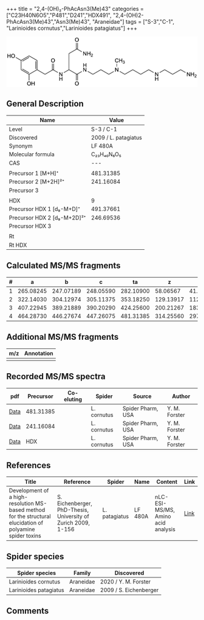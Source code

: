 +++
title = "2,4-(OH)₂-PhAcAsn3(Me)43"
categories = ["C23H40N6O5","P481","D241","HDX491",
"2,4-(OH)2-PhAcAsn3(Me)43","Asn3(Me)43",
"Araneidae"]
tags = ["S-3","C-1",
"Larinioides cornutus","Larinioides patagiatus"]
+++

![](/img/2-4-OH2-PhAcAsn3(Me)43.png)

## General Description

| Name                        | Value                |
|-----------------------------|----------------------|
| Level                       | S-3 / C-1            |
| Discovered                  | 2009 / L. patagiatus |
| Synonym                     | LF 480A              |
| Molecular formula           | C₂₃H₄₀N₆O₅           |
| CAS                         | ---                  |
|                             |                      |
| Precursor 1 [M+H]⁺          | 481.31385            |
| Precursor 2 [M+2H]²⁺        | 241.16084            |
| Precursor 3                 |                      |
|                             |                      |
| HDX                         | 9                    |
| Precursor HDX 1 [d₉-M+D]⁺   | 491.37661            |
| Precursor HDX 2 [d₉-M+2D]²⁺ | 246.69536            |
| Precursor HDX 3             |                      |
|                             |                      |
| Rt                          |                      |
| Rt HDX                      |                      |

## Calculated MS/MS fragments

| # | a         | b         | c         | ta        | z         | y         | tz        |
|---|-----------|-----------|-----------|-----------|-----------|-----------|-----------|
| 1 | 265.08245 | 247.07189 | 248.05590 | 282.10900 | 58.06567  | 41.03912  | 75.09222  |
| 2 | 322.14030 | 304.12974 | 305.11375 | 353.18250 | 129.13917 | 112.11262 | 160.18137 |
| 3 | 407.22945 | 389.21889 | 390.20290 | 424.25600 | 200.21267 | 183.18612 | 217.23922 |
| 4 | 464.28730 | 446.27674 | 447.26075 | 481.31385 | 314.25560 | 297.22905 | 331.28215 |

## Additional MS/MS fragments

| m/z       | Annotation |
|-----------|------------|
|           |            |

## Recorded MS/MS spectra

| pdf | Precursor | Co-eluting | Spider | Source | Author |
|-----|-----------|------------|--------|--------|--------|
| [Data](/pdf/L-cornutus/481_2-4-OH2-PhAcAsn3(Me)43_Lc.pdf) | 481.31385 |           | L. cornutus | Spider Pharm, USA | Y. M. Forster |
| [Data](/pdf/L-cornutus/481_2-4-OH2-PhAcAsn3(Me)43_Lc_2.pdf) | 241.16084 |           | L. cornutus | Spider Pharm, USA | Y. M. Forster |
| [Data](/pdf/L-cornutus/481_2-4-OH2-PhAcAsn3(Me)43_Lc_HDX.pdf) | HDX |           | L. cornutus | Spider Pharm, USA | Y. M. Forster |

## References

| Title                                                                                                      | Reference                                                     | Spider        | Name    | Content                            | Link                                                               |
|------------------------------------------------------------------------------------------------------------|---------------------------------------------------------------|---------------|---------|------------------------------------|--------------------------------------------------------------------|
| Development of a high-resolution MS-based method for the structural elucidation of polyamine spider toxins | S. Eichenberger, PhD-Thesis, University of Zurich 2009, 1-156 | L. patagiatus | LF 480A | nLC-ESI-MS/MS, Amino acid analysis | [Link](https://www.zora.uzh.ch/id/eprint/12787/1/Eichenberger.pdf) |

## Spider species

| Spider species         | Family    | Discovered             |
|------------------------|-----------|------------------------|
| Larinioides cornutus | Araneidae | 2020 / Y. M. Forster |
| Larinioides patagiatus | Araneidae | 2009 / S. Eichenberger |

## Comments